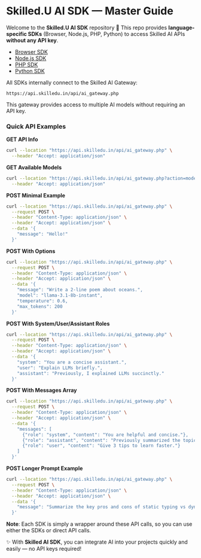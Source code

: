 # Skilled.U AI SDK — Master Guide  

Welcome to the **Skilled.U AI SDK** repository 🚀 This repo provides **language-specific SDKs** (Browser, Node.js, PHP, Python) to access Skilled AI APIs **without any API key**.  

- [Browser SDK](./browser_sdk.md)  
- [Node.js SDK](./node_sdk.md)  
- [PHP SDK](./php_sdk.md)  
- [Python SDK](./python_sdk.md)  

All SDKs internally connect to the Skilled AI Gateway:  
```
https://api.skilledu.in/api/ai_gateway.php
```

This gateway provides access to multiple AI models without requiring an API key.  

### Quick API Examples  

**GET API Info**  
```bash
curl --location "https://api.skilledu.in/api/ai_gateway.php" \
  --header "Accept: application/json"
```

**GET Available Models**  
```bash
curl --location "https://api.skilledu.in/api/ai_gateway.php?action=models" \
  --header "Accept: application/json"
```

**POST Minimal Example**  
```bash
curl --location "https://api.skilledu.in/api/ai_gateway.php" \
  --request POST \
  --header "Content-Type: application/json" \
  --header "Accept: application/json" \
  --data '{
    "message": "Hello!"
  }'
```

**POST With Options**  
```bash
curl --location "https://api.skilledu.in/api/ai_gateway.php" \
  --request POST \
  --header "Content-Type: application/json" \
  --header "Accept: application/json" \
  --data '{
    "message": "Write a 2-line poem about oceans.",
    "model": "llama-3.1-8b-instant",
    "temperature": 0.6,
    "max_tokens": 200
  }'
```

**POST With System/User/Assistant Roles**  
```bash
curl --location "https://api.skilledu.in/api/ai_gateway.php" \
  --request POST \
  --header "Content-Type: application/json" \
  --header "Accept: application/json" \
  --data '{
    "system": "You are a concise assistant.",
    "user": "Explain LLMs briefly.",
    "assistant": "Previously, I explained LLMs succinctly."
  }'
```

**POST With Messages Array**  
```bash
curl --location "https://api.skilledu.in/api/ai_gateway.php" \
  --request POST \
  --header "Content-Type: application/json" \
  --header "Accept: application/json" \
  --data '{
    "messages": [
      {"role": "system", "content": "You are helpful and concise."},
      {"role": "assistant", "content": "Previously summarized the topic."},
      {"role": "user", "content": "Give 3 tips to learn faster."}
    ]
  }'
```

**POST Longer Prompt Example**  
```bash
curl --location "https://api.skilledu.in/api/ai_gateway.php" \
  --request POST \
  --header "Content-Type: application/json" \
  --header "Accept: application/json" \
  --data '{
    "message": "Summarize the key pros and cons of static typing vs dynamic typing in 5 bullet points."
  }'
```

**Note**: Each SDK is simply a wrapper around these API calls, so you can use either the SDKs or direct API calls.  

✨ With **Skilled AI SDK**, you can integrate AI into your projects quickly and easily — no API keys required!  
